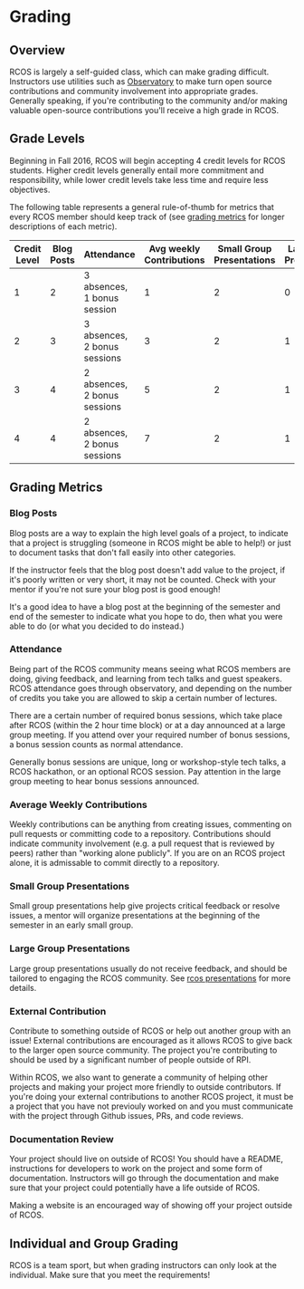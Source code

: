 # Grading

## Overview

RCOS is largely a self-guided class, which can make grading difficult. Instructors
use utilities such as [Observatory](https://rcos.io/) to make turn open source
contributions and community involvement into appropriate grades. Generally
speaking, if you're contributing to the community and/or making valuable
open-source contributions you'll receive a high grade in RCOS.

## Grade Levels

Beginning in Fall 2016, RCOS will begin accepting 4 credit levels for RCOS students.
Higher credit levels generally entail more commitment and responsibility, while
lower credit levels take less time and require less objectives.

The following table represents a general rule-of-thumb for metrics that every
RCOS member should keep track of (see [grading metrics](#grading-metrics) for
longer descriptions of each metric).

| Credit Level | Blog Posts | Attendance                     | Avg weekly Contributions | Small Group Presentations | Large Group Presentations | External Contribution | Documentation Review |
|--------------|------------|--------------------------------|--------------------------|---------------------------|---------------------------|-----------------------|----------------------|
| 1            | 2          | 3 absences, 1 bonus session    | 1                        | 2                         | 0                         | X                     | X                    |
| 2            | 3          | 3 absences, 2 bonus sessions   | 3                        | 2                         | 1                         | X                     | X                    |
| 3            | 4          | 2 absences, 2 bonus sessions   | 5                        | 2                         | 1                         | X                     | Yes                  |
| 4            | 4          | 2 absences, 2 bonus sessions   | 7                        | 2                         | 1                         | Yes                   | Yes                  |

## Grading Metrics

### Blog Posts

Blog posts are a way to explain the high level goals of a project, to indicate
that a project is struggling (someone in RCOS might be able to help!) or just
to document tasks that don't fall easily into other categories.

If the instructor feels that the blog post doesn't add value to the project, if
it's poorly written or very short, it may not be counted. Check with your mentor
if you're not sure your blog post is good enough!

It's a good idea to have a blog post at the beginning of the semester and end of
the semester to indicate what you hope to do, then what you were able to do (or
what you decided to do instead.)

### Attendance

Being part of the RCOS community means seeing what RCOS members are doing, giving
feedback, and learning from tech talks and guest speakers. RCOS attendance goes
through observatory, and depending on the number of credits you take you are
allowed to skip a certain number of lectures.

There are a certain number of required bonus sessions, which take place after
RCOS (within the 2 hour time block) or at a day announced at a large group
meeting. If you attend over your required number of bonus sessions, a bonus
session counts as normal attendance.

Generally bonus sessions are unique, long or workshop-style tech talks, a
RCOS hackathon, or an optional RCOS session. Pay attention in the large group
meeting to hear bonus sessions announced.

### Average Weekly Contributions

Weekly contributions can be anything from creating issues, commenting on pull
requests or committing code to a repository. Contributions should indicate
community involvement (e.g. a pull request that is reviewed by peers) rather than
"working alone publicly". If you are on an RCOS project alone, it is admissable
to commit directly to a repository.

### Small Group Presentations

Small group presentations help give projects critical feedback or resolve issues,
a mentor will organize presentations at the beginning of the semester in an early
small group.

### Large Group Presentations

Large group presentations usually do not receive feedback, and should be tailored
to engaging the RCOS community. See [rcos presentations](http://rcos.github.io/intro/presentations#/)
for more details.

### External Contribution

Contribute to something outside of RCOS or help out another group with an issue! External contributions 
are encouraged as it allows RCOS to give back to the larger open source community.  The project you're
contributing to should be used by a significant number of people outside of RPI.  

Within RCOS, we also want to generate a community of helping other projects and making your project more 
friendly to outside contributors. If you're doing your external contributions to another RCOS project, it 
must be a project that you have not previouly worked on and you must communicate with the project through 
Github issues, PRs, and code reviews. 

### Documentation Review

Your project should live on outside of RCOS! You should have a README, instructions
for developers to work on the project and some form of documentation. Instructors
will go through the documentation and make sure that your project could potentially
have a life outside of RCOS.

Making a website is an encouraged way of showing off your project outside of RCOS.

## Individual and Group Grading

RCOS is a team sport, but when grading instructors can only look at the individual.
Make sure that you meet the requirements!
